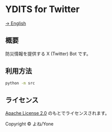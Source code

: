 # YDITS for Twitter

[→ English](./README.md)

## 概要

防災情報を提供する X (Twitter) Bot です。

## 利用方法

```bash
python -m src
```

## ライセンス

[Apache License 2.0](./LICENSE) のもとでライセンスされます。

Copyright &copy; よね/Yone
